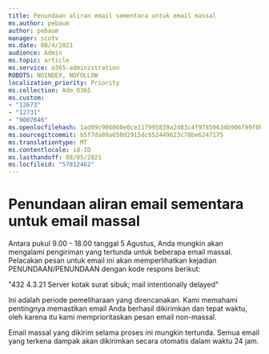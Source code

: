```yaml
---
title: Penundaan aliran email sementara untuk email massal
ms.author: pebaum
author: pebaum
manager: scotv
ms.date: 08/4/2021
audience: Admin
ms.topic: article
ms.service: o365-administration
ROBOTS: NOINDEX, NOFOLLOW
localization_priority: Priority
ms.collection: Adm_O365
ms.custom:
- "12673"
- "12731"
- "9007646"
ms.openlocfilehash: 1ad09c906060e0ce117995839a2d83c4f97859634b906f99f0b6c0d72a4efa9e
ms.sourcegitcommit: b5f7da89a650d2915dc652449623c78be6247175
ms.translationtype: MT
ms.contentlocale: id-ID
ms.lasthandoff: 08/05/2021
ms.locfileid: "57812462"
---
```

# <a name="temporary-mail-flow-delay-for-bulk-emails"></a>Penundaan aliran email sementara untuk email massal

Antara pukul 9.00 - 18.00 tanggal 5 Agustus, Anda mungkin akan mengalami pengiriman yang tertunda untuk beberapa email massal. Pelacakan pesan untuk email ini akan memperlihatkan kejadian PENUNDAAN/PENUNDAAN dengan kode respons berikut:

"432 4.3.21 Server kotak surat sibuk; mail intentionally delayed"

Ini adalah periode pemeliharaan yang direncanakan. Kami memahami pentingnya memastikan email Anda berhasil dikirimkan dan tepat waktu, oleh karena itu kami memprioritaskan pesan email non-massal. 

Email massal yang dikirim selama proses ini mungkin tertunda. Semua email yang terkena dampak akan dikirimkan secara otomatis dalam waktu 24 jam.
